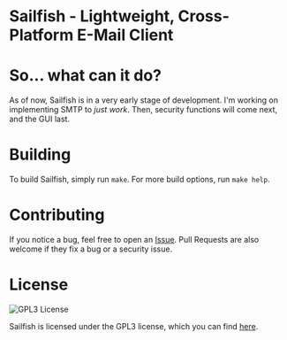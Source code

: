 # Sailfish - Lightweight, Cross-Platform E-Mail Client

# So... what can it do?

As of now, Sailfish is in a very early stage of development. I'm working on implementing SMTP to _just work_. Then, security functions will come next, and the GUI last.

# Building

To build Sailfish, simply run `make`. For more build options, run `make help`.

# Contributing

If you notice a bug, feel free to open an [Issue](https://github.com/schkwve/sailfish/issues).
Pull Requests are also welcome if they fix a bug or a security issue.

# License

![GPL3 License](https://www.gnu.org/graphics/gplv3-with-text-136x68.png)

Sailfish is licensed under the GPL3 license, which you can find [here](LICENSE.md).